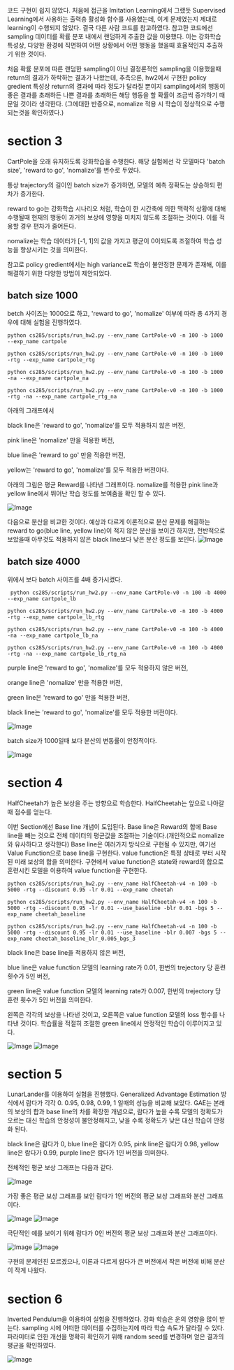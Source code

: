 코드 구현이 쉽지 않았다.
처음에 접근을 Imitation Learning에서 그랬듯 Supervised Learning에서 사용하는 출력층 활성화 함수를 사용했는데,
이게 문제였는지 제대로 learning이 수행되지 않았다.
결국 다른 사람 코드를 참고하였다.
참고한 코드에선 sampling 데이터를 확률 분포 내에서 랜덤하게 추출한 값을 이용했다.
이는 강화학습 특성상, 다양한 환경에 직면하여 어떤 상황에서 어떤 행동을 했을때 효율적인지 추출하기 위한 것이다.

처음 확률 분포에 따른 랜덤한 sampling이 아닌 결정론적인 sampling을 이용했을때 return의 결과가 하락하는 결과가 나왔는데,
추측으론, hw2에서 구현한 policy gredient 특성상 return의 결과에 따라 정도가 달라질 뿐이지 sampling에서의 행동이 좋은 결과를 초래하든 나쁜 결과를 초래하든 해당 행동을 할 확률이 조금씩 증가하기 때문일 것이라 생각한다.
(그에대한 반증으로, nomalize 적용 시 학습이 정상적으로 수행되는것을 확인하였다.)

# section 3
CartPole을 오래 유지하도록 강화학습을 수행한다.
해당 실험에선 각 모델마다 'batch size', 'reward to go', 'nomalize'를 변수로 두었다.

통상 trajectory의 길이인 batch size가 증가하면, 모델의 예측 정확도는 상승하되 편차가 증가한다.

reward to go는 강화학습 시나리오 처럼, 학습이 한 시간축에 의한 맥락적 상황에 대해 수행될때 현재의 행동이 과거의 보상에 영향을 미치지 않도록 조절하는 것이다. 이를 적용할 경우 편차가 줄어든다.

nomalize는 학습 데이터가 [-1, 1]의 값을 가지고 평균이 0이되도록 조절하여 학습 성능을 향상시키는 것을 의미한다.

참고로 policy gredient에서는 high variance로 학습이 불안정한 문제가 존재해, 이를 해결하기 위한 다양한 방법이 제안되었다.

## batch size 1000
 
betch 사이즈는 1000으로 하고, 'reward to go', 'nomalize' 여부에 따라 총 4가지 경우에 대해 실험을 진행하였다.

`python cs285/scripts/run_hw2.py --env_name CartPole-v0 -n 100 -b 1000 --exp_name cartpole`

`python cs285/scripts/run_hw2.py --env_name CartPole-v0 -n 100 -b 1000 -rtg --exp_name cartpole_rtg`
 
 `python cs285/scripts/run_hw2.py --env_name CartPole-v0 -n 100 -b 1000 -na --exp_name cartpole_na`
 
 `python cs285/scripts/run_hw2.py --env_name CartPole-v0 -n 100 -b 1000 -rtg -na --exp_name cartpole_rtg_na `

 아래의 그래프에서 
 
 black line은 'reward to go', 'nomalize'를 모두 적용하지 않은 버전,

 pink line은 'nomalize' 만을 적용한 버전,

 blue line은 'reward to go' 만을 적용한 버전,

 yellow는 'reward to go', 'nomalize'를 모두 적용한 버전이다.

 아래의 그림은 평균 Reward를 나타낸 그래프이다.
 nomalize를 적용한 pink line과 yellow line에서 뛰어난 학습 정도를 보여줌을 확인 할 수 있다.

![Image](https://github.com/user-attachments/assets/5a0e6f91-ef45-47c5-bc88-d82f309bfe34)

다음으로 분산을 비교한 것이다.
예상과 다르게 이론적으로 분산 문제를 해결하는 reward to go(blue line, yellow line)이 적지 않은 분산을 보이긴 하지만,
전반적으로 보았을때 아무것도 적용하지 않은 black line보다 낮은 분산 정도를 보인다.
![Image](https://github.com/user-attachments/assets/71a65f20-2218-493f-84f3-5c71cac6bfc5)

## batch size 4000

위에서 보다 batch 사이즈를 4배 증가시켰다.

` python cs285/scripts/run_hw2.py --env_name CartPole-v0 -n 100 -b 4000 --exp_name cartpole_lb`

` python cs285/scripts/run_hw2.py --env_name CartPole-v0 -n 100 -b 4000 -rtg --exp_name cartpole_lb_rtg `

` python cs285/scripts/run_hw2.py --env_name CartPole-v0 -n 100 -b 4000 -na --exp_name cartpole_lb_na `

` python cs285/scripts/run_hw2.py --env_name CartPole-v0 -n 100 -b 4000 -rtg -na --exp_name cartpole_lb_rtg_na `

 purple line은 'reward to go', 'nomalize'를 모두 적용하지 않은 버전,

 orange line은 'nomalize' 만을 적용한 버전,

 green line은 'reward to go' 만을 적용한 버전,

 black line는 'reward to go', 'nomalize'를 모두 적용한 버전이다.
 
![Image](https://github.com/user-attachments/assets/86588a98-0c5f-4628-b5f0-b5ffe7e4098b)

batch size가 1000일때 보다 분산의 변동률이 안정적이다.

![Image](https://github.com/user-attachments/assets/f68f1557-49e4-4949-8c75-b418a490c1a8)

# section 4
HalfCheetah가 높은 보상을 주는 방향으로 학습한다.
HalfCheetah는 앞으로 나아갈때 점수를 얻는다.

이번 Section에선 Base line 개념이 도입된다.
Base line은 Reward의 합에 Base line을 빼는 것으로 전체 데이터의 평균값을 조절하는 기술이다.(개인적으로 nomalize와 유사하다고 생각한다)
Base line은 여러가지 방식으로 구현될 수 있지만, 여기선 Value Function으로 base line을 구현한다.
value function은 특정 상태로 부터 시작된 미래 보상의 합을 의미한다.
구현에서 value function은 state와 reward의 합으로 훈련시킨 모델을 이용하여 value function을 구현한다.

`python cs285/scripts/run_hw2.py --env_name HalfCheetah-v4 -n 100 -b 5000 -rtg --discount 0.95 -lr 0.01 --exp_name cheetah `

`python cs285/scripts/run_hw2.py --env_name HalfCheetah-v4 -n 100 -b 5000 -rtg --discount 0.95 -lr 0.01 --use_baseline -blr 0.01 -bgs 5 --exp_name cheetah_baseline`

`python cs285/scripts/run_hw2.py --env_name HalfCheetah-v4 -n 100 -b 5000 -rtg --discount 0.95 -lr 0.01 --use_baseline -blr 0.007 -bgs 5 --exp_name cheetah_baseline_blr_0.005_bgs_3`

black line은 base line을 적용하지 않은 버전,

blue line은 value function 모델의 learning rate가 0.01, 한번의 trejectory 당 훈련 횟수가 5인 버전,

green line은 value function 모델의 learning rate가 0.007, 한번의 trejectory 당 훈련 횟수가 5인 버전을 의미한다.

왼쪽은 각각의 보상을 나타낸 것이고, 오른쪽은 value function 모델의 loss 함수를 나타낸 것이다.
학습률을 적절히 조절한 green line에서 안정적인 학습이 이루어지고 있다.

![Image](https://github.com/user-attachments/assets/4902f69b-16dd-4cff-a474-798602ae79fa)
![Image](https://github.com/user-attachments/assets/b63b5c17-5ed3-4277-a1a3-956f02b3a902)

# section 5
LunarLander를 이용하여 실험을 진행했다.
Generalized Advantage Estimation 방식에서 람다가 각각 0. 0.95, 0.98, 0.99, 1 일때의 성능을 비교해 보았다.
GAE는 본래의 보상의 합과 base line의 차를 확장한 개념으로, 람다가 높을 수록 모델의 정확도가 오르는 대신 학습의 안정성이 불안정해지고, 낮을 수록 정확도가 낮은 대신 학습이 안정화 된다.

black line은 람다가 0, blue line은 람다가 0.95, pink line은 람다가 0.98, yellow line은 람다가 0.99, purple line은 람다가 1인 버전을 의미한다.

전체적인 평균 보상 그래프는 다음과 같다.

![Image](https://github.com/user-attachments/assets/8d09d092-f361-476e-a623-fd71942bed6d)

가장 좋은 평균 보상 그래프를 보인 람다가 1인 버전의 평균 보상 그래프와 분산 그래프이다.

![Image](https://github.com/user-attachments/assets/bb4f15b1-66b1-4009-a2b0-41b4ca789295)
![Image](https://github.com/user-attachments/assets/748c041d-a5e9-45f8-aae4-079db42127f2)

극단적인 예를 보이기 위해 람다가 0인 버전의 평균 보상 그래프와 분산 그래프이다.

![Image](https://github.com/user-attachments/assets/f754b0ad-c932-40a0-b2d0-e9da2452b7d7)
![Image](https://github.com/user-attachments/assets/2f7f2701-fa4c-4dce-886a-8113f1f1ea5e) 

구현의 문제인진 모르겠으나, 이론과 다르게 람다가 큰 버전에서 작은 버전에 비해 분산이 작게 나왔다.

# section 6
Inverted Pendulum을 이용하여 실험을 진행하였다.
강화 학습은 운의 영향을 많이 받는다.
sampling 시에 어떠한 데이터를 수집하는지에 따라 학습 속도가 달라질 수 있다.
파라미터로 인한 개선을 명확히 확인하기 위해 random seed를 변경하며 얻은 결과의 평균을 확인하였다.

![Image](https://github.com/user-attachments/assets/9eb7a570-15a1-4b79-a282-5ef15c70645d)
